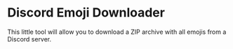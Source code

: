 # Discord Emoji Downloader

This little tool will allow you to download a ZIP archive with all emojis from a Discord server.
